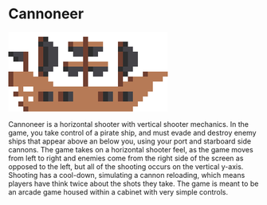 # Cannoneer

![Alt text][ship]

Cannoneer is a horizontal shooter with vertical shooter mechanics. In the game, you take control of a pirate ship, and must evade and destroy enemy ships that appear above an  below you, using your port and starboard side cannons. The game takes on a horizontal shooter feel, as the game moves from left to right and enemies come from the right side of the screen as opposed to the left, but all of the shooting occurs on the vertical y-axis. Shooting has a cool-down, simulating a cannon reloading, which means players have think twice about the shots they take. The game is meant to be an arcade game housed within a cabinet with very simple controls.



[ship]: Assets/Resources/Sprites/PlayerShip.png

